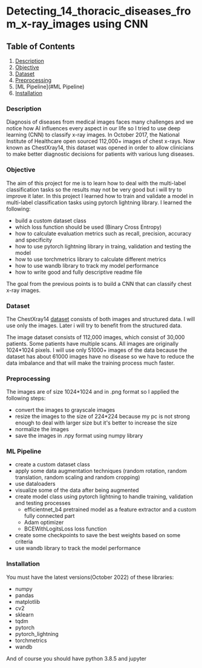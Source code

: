 # Detecting_14_thoracic_diseases_from_x-ray_images using CNN


## Table of Contents
1. [Description](#Description)
2. [Objective](#Objective)
3. [Dataset](#Dataset)
4. [Preprocessing](#Preprocessing)
5. [ML Pipeline](#ML Pipeline)
6. [Installation](#Installation)


### Description
Diagnosis of diseases from medical images faces many challenges and we notice how AI influences every aspect in our life so I tried to use deep learning (CNN) to classify x-ray images.
In October 2017, the National Institute of Healthcare open sourced 112,000+ images of chest x-rays. Now known as ChestXray14, this dataset was opened in order to allow clinicians to make better diagnostic decisions for patients with various lung diseases.


### Objective 
The aim of this project for me is to learn how to deal with the multi-label classification tasks so the results may not be very good but i will try to improve it later. In this project I learned how to train and validate a model in multi-label classification tasks using pytorch lightning library. I learned the following:
* build a custom dataset class
* which loss function should be used (Binary Cross Entropy)
* how to calculate evaluation metrics such as recall, precision, accuracy and specificity
* how to use pytorch lightning library in traing, validation and testing the model
* how to use torchmetrics library to calculate different metrics
* how to use wandb library to track my model performance
* how to write good and fully descriptive readme file

The goal from the previous points is to build a CNN that can classify chest x-ray images.


### Dataset
The ChestXray14 [dataset](https://nihcc.app.box.com/v/ChestXray-NIHCC/folder/36938765345) consists of both images and structured data. I will use only the images. Later i will try to benefit from the structured data.

The image dataset consists of 112,000 images, which consist of 30,000 patients. Some patients have multiple scans. All images are originally 1024*1024 pixels.
I will use only 51000+ images of the data because the dataset has about 61000 images have no disease so we have to reduce the data imbalance and that will make the training process much faster.


### Preprocessing
The images are of size 1024*1024 and in .png format so I applied the following steps:
* convert the images to grayscale images
* resize the images to the size of 224*224 because my pc is not strong enough to deal with larger size but it's better to increase the size
* normalize the images
* save the images in .npy format using numpy library


### ML Pipeline
* create a custom dataset class
* apply some data augmentation techniques (random rotation, random translation, random scaling and random cropping)
* use dataloaders
* visualize some of the data after being augmented
* create model class using pytorch lightning to handle training, validation and testing processes
    * efficientnet_b4 pretrained model as a feature extractor and a custom fully connected part 
    * Adam optimizer
    * BCEWithLogitsLoss loss function 
* create some checkpoints to save the best weights based on some criteria
* use wandb library to track the model performance


### Installation
You must have the latest versions(October 2022) of these libraries:
* numpy
* pandas
* matplotlib
* cv2
* sklearn
* tqdm
* pytorch
* pytorch_lightning
* torchmetrics
* wandb

And of course you should have python 3.8.5 and jupyter
